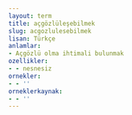 ```yaml
---
layout: term
title: açgözlüleşebilmek
slug: acgozlulesebilmek
lisan: Türkçe
anlamlar:
- Açgözlü olma ihtimali bulunmak
ozellikler:
- - nesnesiz
ornekler:
- - ''
orneklerkaynak:
- - ''
---
```

